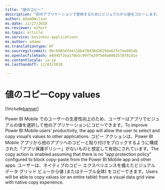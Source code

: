 ```yaml
---
title: "値のコピー"
description: "別のアプリケーションで使用するためにビジュアルから値をコピーします。"
author: AdamDWilson
ms.date: 11/27/2018
ms.reviewer: mihart
ms.topic: article
ms.service: business-applications
ms.author: adamw
ms.translationtype: HT
ms.sourcegitcommit: 9bc6903dfd4118b470d30d2629da62fe7ee0854b
ms.openlocfilehash: e8445f2ea1f0e5c99ffe29f569a0802578791d1e
ms.contentlocale: ja-jp
ms.lasthandoff: 12/03/2018

---
```

# <a name="copy-values"></a><span data-ttu-id="d5f02-103">値のコピー</span><span class="sxs-lookup"><span data-stu-id="d5f02-103">Copy values</span></span>


[!include[banner](../../../includes/banner.md)]

<span data-ttu-id="d5f02-104">Power BI Mobile でのユーザーの生産性向上のため、ユーザーはアプリでビジュアルの値を選択して他のアプリケーションにコピーできます。</span><span class="sxs-lookup"><span data-stu-id="d5f02-104">To improve Power BI Mobile users’ productivity, the app will allow the user to select and copy visual’s values to other applications.</span></span> <span data-ttu-id="d5f02-105">コピー アクションは、Power BI Mobile アプリから他のアプリへのコピーと貼り付けをブロックするように構成された「アプリ保護ポリシー」がないものと想定して有効にされています。</span><span class="sxs-lookup"><span data-stu-id="d5f02-105">The copy action is enabled assuming that there is no “app protection policy” configured to block copy-paste from the Power BI Mobile app and other apps.</span></span> <span data-ttu-id="d5f02-106">ユーザーは、ネイティブのコピー エクスペリエンスを備えたビジュアル データ グリッド ビューから値 (またはテーブル全体) をコピーできます。</span><span class="sxs-lookup"><span data-stu-id="d5f02-106">Users will be able to copy values (or an entire table) from a visual data grid view with native copy experience.</span></span>

